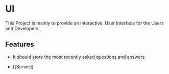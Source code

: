 # UI
This Project is mainly to provide an interactive, User Interface for the Users and Developers.

## Features 
- It should store the most recently asked questions and answers 


- [[Server]]